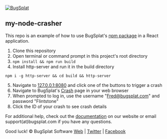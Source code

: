 [![BugSplat](https://s3.amazonaws.com/bugsplat-public/npm/header.png)](https://www.bugsplat.com)
## my-node-crasher
This repo is an example of how to use BugSplat's [npm package](https://www.npmjs.com/package/bugsplat) in a React application.
1. Clone this repository
2. Open terminal or command prompt in this project's root directory
3. ```npm install && npm run build```
4. Install http-server and run it in the build directory
```shell
npm i -g http-server && cd build && http-server
```
5. Navigate to [127.0.0.1:8080](http://127.0.0.1:8080) and click one of the buttons to trigger a crash
6. Navigate to BugSplat's [Crash](https://app.bugsplat.com/v2/crashes?database=Fred&c0=appName&f0=CONTAINS&v0=my-react-crasher) page in your web browser
7. When prompted to log in, use the username "Fred@bugsplat.com" and password "Flintstone"
8. Click the ID of your crash to see crash details

For additional help, check out the [documentation](http://www.bugsplat.com/docs/) on our website or email support(at)bugsplat.com if you have any questions.

Good luck!
© BugSplat Software
[Web](https://www.bugsplat.com) | [Twitter](https://twitter.com/BugSplatCo) | [Facebook](https://www.facebook.com/bugsplatsoftware/)